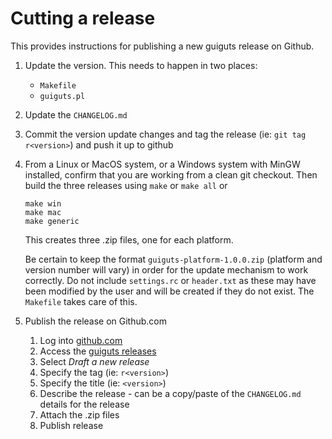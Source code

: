 # Cutting a release

This provides instructions for publishing a new guiguts release on
Github.

1. Update the version. This needs to happen in two places:
	* `Makefile`
	* `guiguts.pl`

2. Update the `CHANGELOG.md`

3. Commit the version update changes and tag the release
   (ie: `git tag r<version>`) and push it up to github

4. From a Linux or MacOS system, or a Windows system with MinGW installed,
   confirm that you are working from a clean git checkout. Then build the
   three releases using `make` or `make all` or
   ```
   make win
   make mac
   make generic
   ```
   This creates three .zip files, one for each platform.

   Be certain to keep the format `guiguts-platform-1.0.0.zip`
   (platform and version number will vary) in order for
   the update mechanism to work correctly. Do not include
   `settings.rc` or `header.txt` as these may have been modified
   by the user and will be created if they do not exist.
   The `Makefile` takes care of this.

5. Publish the release on Github.com
	1. Log into [github.com](https://github.com)
	2. Access the [guiguts releases](https://github.com/DistributedProofreaders/guiguts/releases)
	3. Select *Draft a new release*
	4. Specify the tag (ie: `r<version>`)
	5. Specify the title (ie: `<version>`)
	6. Describe the release - can be a copy/paste of the `CHANGELOG.md`
	   details for the release
	7. Attach the .zip files
	8. Publish release
